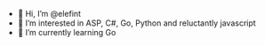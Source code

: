 - 👋 Hi, I’m @elefint
- 👀 I’m interested in ASP, C#, Go, Python and reluctantly javascript
- 🌱 I’m currently learning Go

<!---
elefint/elefint is a ✨ special ✨ repository because its `README.md` (this file) appears on your GitHub profile.
You can click the Preview link to take a look at your changes.
--->
